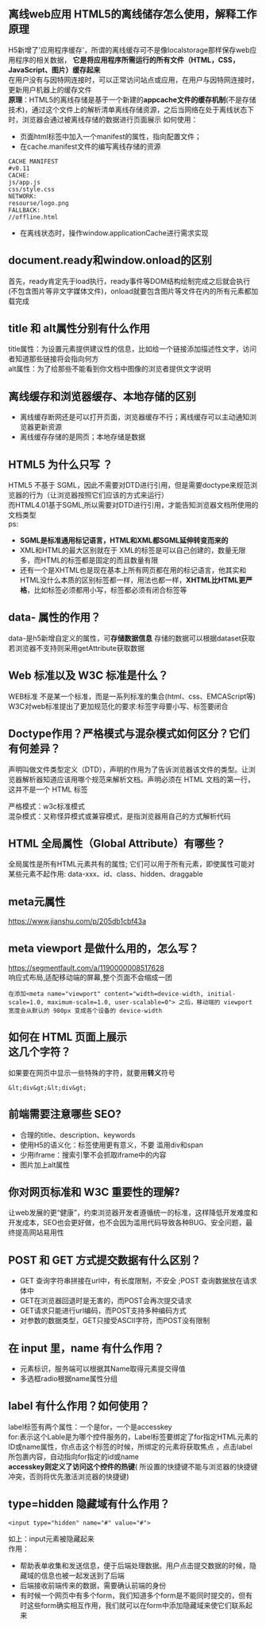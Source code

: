 ## 离线web应用 HTML5的离线储存怎么使用，解释工作原理
H5新增了'应用程序缓存'，所谓的离线缓存可不是像localstorage那样保存web应用程序的相关数据，
**它是将应用程序所需运行的所有文件（HTML，CSS，JavaScript、图片）缓存起来**      
在用户没有与因特网连接时，可以正常访问站点或应用，在用户与因特网连接时，更新用户机器上的缓存文件  
**原理**：HTML5的离线存储是基于一个新建的**appcache文件的缓存机制**(不是存储技术)，通过这个文件上的解析清单离线存储资源，之后当网络在处于离线状态下时，浏览器会通过被离线存储的数据进行页面展示
如何使用：
* 页面html标签中加入一个manifest的属性，指向配置文件；
* 在cache.manifest文件的编写离线存储的资源
````
CACHE MANIFEST
#v0.11
CACHE:
js/app.js
css/style.css
NETWORK:
resourse/logo.png
FALLBACK:
//offline.html
````
* 在离线状态时，操作window.applicationCache进行需求实现
## document.ready和window.onload的区别
首先，ready肯定先于load执行，ready事件等DOM结构绘制完成之后就会执行(不包含图片等非文字媒体文件)，onload就要包含图片等文件在内的所有元素都加载完成
## title 和 alt属性分别有什么作用
title属性：为设置元素提供建议性的信息，比如给一个链接添加描述性文字，访问者知道那些链接将会指向何方  
alt属性：为了给那些不能看到你文档中图像的浏览者提供文字说明
## 离线缓存和浏览器缓存、本地存储的区别
* 离线缓存断网还是可以打开页面，浏览器缓存不行；离线缓存可以主动通知浏览器更新资源
* 离线缓存存储的是网页；本地存储是数据

## HTML5 为什么只写 <!DOCTYPE html>？
HTML5 不基于 SGML，因此不需要对DTD进行引用，但是需要doctype来规范浏览器的行为（让浏览器按照它们应该的方式来运行）  
而HTML4.01基于SGML,所以需要对DTD进行引用，才能告知浏览器文档所使用的文档类型  
ps:
* **SGML是标准通用标记语言，HTML和XML都SGML延伸转变而来的**
* XML和HTML的最大区别就在于 XML的标签是可以自己创建的，数量无限多，而HTML的标签都是固定的而且数量有限
* 还有一个是XHTML也是现在基本上所有网页都在用的标记语言，他其实和HTML没什么本质的区别标签都一样，用法也都一样，**XHTML比HTML更严格**，比如标签必须都用小写，标签都必须有闭合标签等
## data- 属性的作用？
data-是h5新增自定义的属性，可**存储数据信息** 存储的数据可以根据dataset获取 若浏览器不支持则采用getAttribute获取数据
## Web 标准以及 W3C 标准是什么？
WEB标准 不是某一个标准，而是一系列标准的集合(html、css、EMCAScript等)  
W3C对web标准提出了更加规范化的要求:标签字母要小写、标签要闭合
## Doctype作用？严格模式与混杂模式如何区分？它们有何差异？
<!DOCTYPE>声明叫做文件类型定义（DTD），声明的作用为了告诉浏览器该文件的类型。让浏览器解析器知道应该用哪个规范来解析文档。<!DOCTYPE>声明必须在 HTML 文档的第一行，这并不是一个 HTML 标签  
严格模式：w3c标准模式  
混杂模式：又称怪异模式或兼容模式，是指浏览器用自己的方式解析代码
## HTML 全局属性（Global Attribute）有哪些？
全局属性是所有HTML元素共有的属性; 它们可以用于所有元素，即使属性可能对某些元素不起作用:
data-xxx、id、class、hidden、draggable
## meta元属性
https://www.jianshu.com/p/205db1cbf43a
## meta viewport 是做什么用的，怎么写？
https://segmentfault.com/a/1190000008517628  
响应式布局,适配移动端的屏幕,整个页面不会缩成一团
````
在添加<meta name="viewport" content="width=device-width, initial-scale=1.0, maximum-scale=1.0, user-scalable=0"> 之后，移动端的 viewport 宽度会从默认的 980px 变成各个设备的 device-width
````
## 如何在 HTML 页面上展示 <div></div> 这几个字符？
如果要在网页中显示一些特殊的字符，就要用**转义**符号
````
&lt;div&gt;&lt;div&gt;
````
## 前端需要注意哪些 SEO?
* 合理的title、description、keywords
* 使用H5的语义化：标签使用更有意义，不要 滥用div和span  
* 少用iframe：搜索引擎不会抓取iframe中的内容
* 图片加上alt属性
## 你对网页标准和 W3C 重要性的理解?
让web发展的更“健康”，约束浏览器开发者遵循统一的标准，这样降低开发难度和开发成本，SEO也会更好做，也不会因为滥用代码导致各种BUG、安全问题，最终提高网站易用性
## POST 和 GET 方式提交数据有什么区别？
* GET 查询字符串拼接在url中，有长度限制，不安全 ;POST 查询数据放在请求体中
* GET在浏览器回退时是无害的，而POST会再次提交请求
* GET请求只能进行url编码，而POST支持多种编码方式
* 对参数的数据类型，GET只接受ASCII字符，而POST没有限制
## 在 input 里，name 有什么作用？
* 元素标识，服务端可以根据其Name取得元素提交得值
* 多选框radio根据name属性分组
## label 有什么作用？如何使用？
label标签有两个属性：一个是for，一个是accesskey  
for:表示这个Lable是为哪个控件服务的，Label标签要绑定了for指定HTML元素的ID或name属性，你点击这个标签的时候，所绑定的元素将获取焦点 ，点击label所包裹内容，自动指向for指定的id或name  
**accesskey则定义了访问这个控件的热键**( 所设置的快捷键不能与浏览器的快捷键冲突，否则将优先激活浏览器的快捷键)
## type=hidden 隐藏域有什么作用？
````
<input type="hidden" name="#" value="#">
````
如上：input元素被隐藏起来  
作用：  
* 帮助表单收集和发送信息，便于后端处理数据。用户点击提交数据的时候，隐藏域的信息也被一起发送到了后端
* 后端接收前端传来的数据，需要确认前端的身份
* 有时候一个网页中有多个form，我们知道多个form是不能同时提交的，但有时这些form确实相互作用，我们就可以在form中添加隐藏域来使它们联系起来
